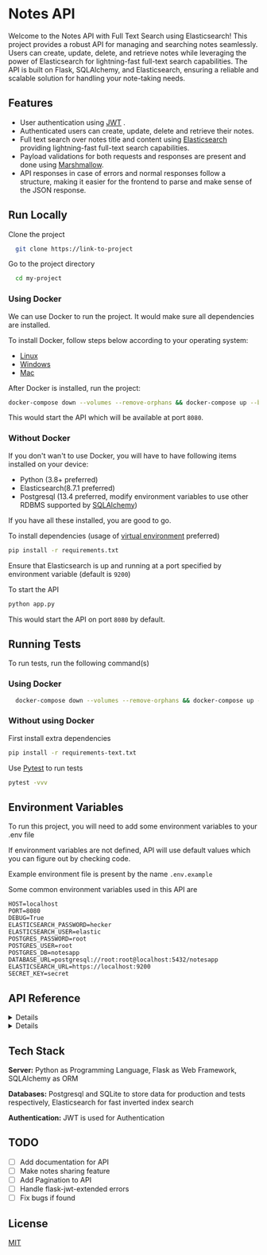 
# Notes API

Welcome to the Notes API with Full Text Search using Elasticsearch! This project provides a robust API for managing and searching notes seamlessly. Users can create, update, delete, and retrieve notes while leveraging the power of Elasticsearch for lightning-fast full-text search capabilities. The API is built on Flask, SQLAlchemy, and Elasticsearch, ensuring a reliable and scalable solution for handling your note-taking needs.
## Features

- User authentication using [JWT](https://jwt.io/introduction) .
- Authenticated users can create, update, delete and retrieve their notes.
- Full text search over notes title and content using [Elasticsearch](https://en.wikipedia.org/wiki/Elasticsearch) providing lightning-fast full-text search capabilities.
- Payload validations for both requests and responses are present and done using [Marshmallow](https://marshmallow.readthedocs.io/en/stable/).
- API responses in case of errors and normal responses follow a structure, making it easier for the frontend to parse and make sense of the JSON response.


## Run Locally

Clone the project

```bash
  git clone https://link-to-project
```

Go to the project directory

```bash
  cd my-project
```

### Using Docker

We can use Docker to run the project. It would make sure all dependencies are installed.

To install Docker, follow steps below according to your operating system:

- [Linux](https://docs.docker.com/desktop/install/linux-install/)
- [Windows](https://docs.docker.com/desktop/install/windows-install/)
- [Mac](https://docs.docker.com/desktop/install/mac-install/)

After Docker is installed, run the project:

```bash
docker-compose down --volumes --remove-orphans && docker-compose up --build api
```
This would start the API which will be available at port `8080`.

### Without Docker

If you don't wan't to use Docker, you will have to have following items installed on your device:

- Python (3.8+ preferred)
- Elasticsearch(8.7.1 preferred)
- Postgresql (13.4 preferred, modify environment variables to use other RDBMS supported by [SQLAlchemy](https://www.sqlalchemy.org/features.html#:~:text=Supported%20Databases,of%20which%20support%20multiple%20DBAPIs.))

If you have all these installed, you are good to go.

To install dependencies (usage of [virtual environment](https://realpython.com/python-virtual-environments-a-primer/) preferred)

```bash
pip install -r requirements.txt
```

Ensure that Elasticsearch is up and running at a port specified by environment variable (default is `9200`)

To start the API

```bash
python app.py
```

This would start the API on port `8080` by default.
## Running Tests

To run tests, run the following command(s)

### Using Docker

```bash
  docker-compose down --volumes --remove-orphans && docker-compose up --build test
```

### Without using Docker

First install extra dependencies

```bash
pip install -r requirements-text.txt
```

Use [Pytest](https://docs.pytest.org/en/7.4.x/) to run tests

```bash
pytest -vvv
```
## Environment Variables

To run this project, you will need to add some environment variables to your .env file

If environment variables are not defined, API will use default values which you can figure out by checking code.

Example environment file is present by the name `.env.example`

Some common environment variables used in this API are

```env
HOST=localhost
PORT=8080
DEBUG=True
ELASTICSEARCH_PASSWORD=hecker
ELASTICSEARCH_USER=elastic
POSTGRES_PASSWORD=root
POSTGRES_USER=root
POSTGRES_DB=notesapp
DATABASE_URL=postgresql://root:root@localhost:5432/notesapp
ELASTICSEARCH_URL=https://localhost:9200
SECRET_KEY=secret
```

## API Reference

<details>

### Authentication

#### Get JWT auth and refresh tokens

_Request_

```http
POST /api/auth/login HTTP/1.1
Host: localhost:8080
Content-Type: application/json
Content-Length: 53

{
    "username": "root",
    "password": "root"
}
```

_Response_

```json
{
    "refreshToken": "eyJhbGciOiJIUzI1NiIsInR5cCI6IkpXVCJ9.eyJmcmVzaCI6ZmFsc2UsImlhdCI6MTcwNDYzMjQ4MCwianRpIjoiZTQ5NTdkODAtYjY3NC00NGQ0LTk1NWItNWQ4ZjdmM2Q3ZmU1IiwidHlwZSI6InJlZnJlc2giLCJzdWIiOjExLCJuYmYiOjE3MDQ2MzI0ODAsImNzcmYiOiIzYTZmZDA5Ny0yNzA3LTRmMDQtOWJmNC1kY2QzMjQ1ZjkwZTMiLCJleHAiOjE3MDcyMjQ0ODB9.pJrcMXEtzz66Pn2v9vwamRPeMjQUH_gA5bWH_hcL0lg",
    "token": "eyJhbGciOiJIUzI1NiIsInR5cCI6IkpXVCJ9.eyJmcmVzaCI6ZmFsc2UsImlhdCI6MTcwNDYzMjQ4MCwianRpIjoiMDc0OGVmODktYWY1Ny00NmI2LWIxMjMtZGJhZmMxOWI5NDRkIiwidHlwZSI6ImFjY2VzcyIsInN1YiI6MTEsIm5iZiI6MTcwNDYzMjQ4MCwiY3NyZiI6ImQzNmZjNzIyLThiZjItNGQ1Zi04ZTk3LTUzZGRkNTc5MWMwMiIsImV4cCI6MTcwNDYzMzM4MH0.mAPCCGNRP3C2GMKJcrhkBbjSmnAVxhq4FTGU8EqwbEA"
}
```

Returns refresh and auth tokens in case of successful login.

#### Register new user

_Request_

```http
POST /api/auth/register HTTP/1.1
Host: localhost:8080
Content-Type: application/json
Content-Length: 60

{
    "username": "randomUser",
    "password": "root" 
}
```

_Response_

```json
{
    "data": {
        "username": "randomUser",
        "created_at": "2024-01-07T13:02:10.877313",
        "updated_at": "2024-01-07T13:02:10.877313",
        "id": 13
    },
    "status_code": 201
}
```

Registers a new user to the platform.

</details>

<details>

### Notes

#### Get all notes

_Request_

NOTE: Login Required

```http
GET /api/notes HTTP/1.1
Host: localhost:8080
Authorization: Bearer <auth token here>
```

_Response_

```json
{
    "data": [
        {
            "title": "hecker",
            "content": "A good note",
            "created_at": "2024-01-03T19:19:52.528078",
            "updated_at": "2024-01-03T19:19:52.528078",
            "user_id": 11
        },
        {
            "title": "i am hecker",
            "content": "A good note",
            "created_at": "2024-01-03T21:33:23.746951",
            "updated_at": "2024-01-03T21:33:23.746951",
            "user_id": 11
        }
    ],
    "count": 2,
    "status_code": 200
}
```

#### Get note by id

_Request_

NOTE: Login Required

```http
GET /api/notes/<id: number> HTTP/1.1
Host: localhost:8080
Authorization: Bearer <auth token here>
```

_Response_

```json
{
    "data": {
        "id": 1,
        "title": "f",
        "content": null,
        "created_at": "2024-01-03T19:16:16.246375",
        "updated_at": "2024-01-05T05:30:43.905018",
        "user_id": 11
    },
    "status_code": 200
}
```

#### Create Note

NOTE: Login Required

```http
POST /api/notes HTTP/1.1
Host: localhost:8080
Authorization: Bearer <auth token here>
Content-Type: application/json
Content-Length: 50

{
    "title": "test ",
    "content": "test"
}
```

_Response_

```json
{
    "data": {
        "title": "test ",
        "content": "test",
        "created_at": "2024-01-07T10:10:07.984095",
        "updated_at": "2024-01-07T10:10:07.984095",
        "user_id": 11,
        "id": 1
    },
    "status_code": 201
}
```

#### Update Note by ID

NOTE: Login Required

```http
POST /api/notes/<id: number> HTTP/1.1
Host: localhost:8080
Authorization: Bearer <auth token here>
Content-Type: application/json
Content-Length: 29

{
    "title": "not test"
}
```

_Response_

```json
{
    "data": {
        "title": "not test ",
        "content": "test",
        "created_at": "2024-01-07T10:10:07.984095",
        "updated_at": "2024-01-07T10:10:07.984095",
        "user_id": 11,
        "id": 1
    },
    "status_code": 200
}
```

#### Delete Note by ID

_Request_

NOTE: Login Required

```http
DELETE /api/notes/<id: number> HTTP/1.1
Host: localhost:8080
Authorization: Bearer <auth token here>
```

_Response_

```json
{
    "data": {
        "id": 1,
        "title": "i am hecker",
        "content": "A good note",
        "created_at": "2024-01-03T21:35:51.221179",
        "updated_at": "2024-01-03T21:35:51.221179",
        "user_id": 11
    },
    "status_code": 200
}
```

#### Full text search in notes

_Request_

NOTE: Login Required

```http
GET /api/notes/search?q=<query string> HTTP/1.1
Host: localhost:8080
Authorization: Bearer <auth token here>
```

_Response_

```json
{
    "data": [
        {
            "id": 11,
            "title": "what is hecker",
            "content": "who am i",
            "created_at": "2024-01-03T21:39:41.007369",
            "updated_at": "2024-01-03T21:39:41.007369",
            "user_id": 11
        },
        {
            "id": 20,
            "title": "what ",
            "content": "who is hecker",
            "created_at": "2024-01-04T23:48:09.514412",
            "updated_at": "2024-01-04T23:48:09.514412",
            "user_id": 11
        }
    ],
    "count": 2,
    "status_code": 200
}
```

</details>

## Tech Stack

**Server:** Python as Programming Language, Flask as Web Framework, SQLAlchemy as ORM

**Databases:** Postgresql and SQLite to store data for production and tests respectively, Elasticsearch for fast inverted index search

**Authentication:** JWT is used for Authentication


## TODO

- [ ]  Add documentation for API
- [ ]  Make notes sharing feature
- [ ]  Add Pagination to API
- [ ]  Handle flask-jwt-extended errors
- [ ]  Fix bugs if found 

## License

[MIT](https://choosealicense.com/licenses/mit/)

